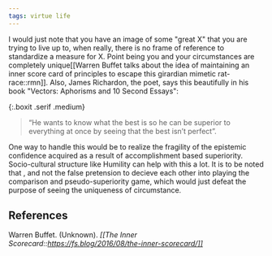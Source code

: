 ```yaml
---
tags: virtue life
---
```


I would just note that you have an image of some "great X" that you are trying to live up to, when really, there is no frame of reference to standardize a measure for X. Point being you and your circumstances are completely unique[[Warren Buffet talks about the idea of maintaining an inner score card of principles to escape this girardian mimetic rat-race::rmn]]. Also, James Richardon, the poet, says this beautifully in his book "Vectors: Aphorisms and 10 Second Essays": 

{:.boxit .serif .medium}
> “He wants to know what the best is so he can be superior to everything at once by seeing that the best isn’t perfect”. 

One way to handle this would be to realize the fragility of the epistemic confidence acquired as a result of accomplishment based superiority. Socio-cultural structure like Humility can help with this a lot. It is to be noted that , and not the false pretension to decieve each other into playing the comparison and pseudo-superiority game, which would just defeat the purpose of seeing the uniqueness of circumstance.

## References

Warren Buffet. (Unknown). *[[The Inner Scorecard::https://fs.blog/2016/08/the-inner-scorecard/]]*
